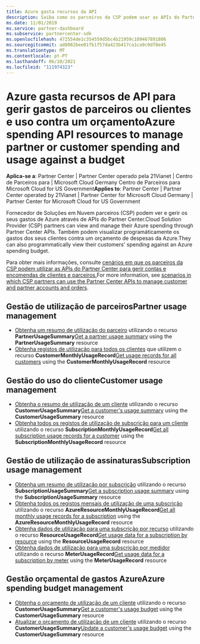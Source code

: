 ```yaml
---
title: Azure gasta recursos da API
description: Saiba como os parceiros da CSP podem usar as APIs do Partner Center para visualizar e gerir os gastos e utilização do parceiro e cliente Azure contra o seu orçamento.
ms.date: 11/01/2019
ms.service: partner-dashboard
ms.subservice: partnercenter-sdk
ms.openlocfilehash: 472554de1c354559d5bc4b21959c109467891806
ms.sourcegitcommit: ad8082bee01fb1f57da423b417ca1ca9c0df8e45
ms.translationtype: MT
ms.contentlocale: pt-PT
ms.lasthandoff: 06/10/2021
ms.locfileid: "111974323"
---
```

# <a name="azure-spending-api-resources-to-manage-partner-or-customer-spending-and-usage-against-a-budget"></a><span data-ttu-id="9c972-103">Azure gasta recursos de API para gerir gastos de parceiros ou clientes e uso contra um orçamento</span><span class="sxs-lookup"><span data-stu-id="9c972-103">Azure spending API resources to manage partner or customer spending and usage against a budget</span></span> 

<span data-ttu-id="9c972-104">**Aplica-se a**: Partner Center | Partner Center operado pela 21Vianet | Centro de Parceiros para | Microsoft Cloud Germany Centro de Parceiros para Microsoft Cloud for US Government</span><span class="sxs-lookup"><span data-stu-id="9c972-104">**Applies to**: Partner Center | Partner Center operated by 21Vianet | Partner Center for Microsoft Cloud Germany | Partner Center for Microsoft Cloud for US Government</span></span>

<span data-ttu-id="9c972-105">Fornecedor de Soluções em Nuvem parceiros (CSP) podem ver e gerir os seus gastos de Azure através de APIs do Partner Center.</span><span class="sxs-lookup"><span data-stu-id="9c972-105">Cloud Solution Provider (CSP) partners can view and manage their Azure spending through Partner Center APIs.</span></span> <span data-ttu-id="9c972-106">Também podem visualizar programáticamente os gastos dos seus clientes contra um orçamento de despesas da Azure.</span><span class="sxs-lookup"><span data-stu-id="9c972-106">They can also programmatically view their customers' spending against an Azure spending budget.</span></span>

<span data-ttu-id="9c972-107">Para obter mais informações, consulte [cenários em que os parceiros da CSP podem utilizar as APIs do Partner Center para gerir contas e encomendas de clientes e parceiros.](scenarios.md)</span><span class="sxs-lookup"><span data-stu-id="9c972-107">For more information, see [scenarios in which CSP partners can use the Partner Center APIs to manage customer and partner accounts and orders](scenarios.md).</span></span>

## <a name="partner-usage-management"></a><span data-ttu-id="9c972-108">Gestão de utilização de parceiros</span><span class="sxs-lookup"><span data-stu-id="9c972-108">Partner usage management</span></span>

- <span data-ttu-id="9c972-109">[Obtenha um resumo de utilização do parceiro](get-a-partner-usage-summary.md) utilizando o recurso **PartnerUsageSummary**</span><span class="sxs-lookup"><span data-stu-id="9c972-109">[Get a partner usage summary](get-a-partner-usage-summary.md) using the **PartnerUsageSummary** resource</span></span>
- <span data-ttu-id="9c972-110">[Obtenha registos de utilização para todos os clientes](get-a-customer-s-usage-records.md) que utilizem o recurso **CustomerMonthlyUsageRecord**</span><span class="sxs-lookup"><span data-stu-id="9c972-110">[Get usage records for all customers](get-a-customer-s-usage-records.md) using the **CustomerMonthlyUsageRecord** resource</span></span>

## <a name="customer-usage-management"></a><span data-ttu-id="9c972-111">Gestão do uso do cliente</span><span class="sxs-lookup"><span data-stu-id="9c972-111">Customer usage management</span></span>

- <span data-ttu-id="9c972-112">[Obtenha o resumo de utilização de um cliente](get-a-customer-usage-summary.md) utilizando o recurso **CustomerUsageSummary**</span><span class="sxs-lookup"><span data-stu-id="9c972-112">[Get a customer's usage summary](get-a-customer-usage-summary.md) using the **CustomerUsageSummary** resource</span></span>
- <span data-ttu-id="9c972-113">[Obtenha todos os registos de utilização de subscrição para um cliente](get-a-customer-subscription-s-usage-records.md) utilizando o recurso **SubscriptionMonthlyUsageRecord**</span><span class="sxs-lookup"><span data-stu-id="9c972-113">[Get all subscription usage records for a customer](get-a-customer-subscription-s-usage-records.md) using the **SubscriptionMonthlyUsageRecord** resource</span></span>

## <a name="subscription-usage-management"></a><span data-ttu-id="9c972-114">Gestão de utilização de assinaturas</span><span class="sxs-lookup"><span data-stu-id="9c972-114">Subscription usage management</span></span>

- <span data-ttu-id="9c972-115">[Obtenha um resumo de utilização por subscrição](get-a-customer-subscription-usage-summary.md) utilizando o recurso **SubscriptionUsageSummary**</span><span class="sxs-lookup"><span data-stu-id="9c972-115">[Get a subscription usage summary](get-a-customer-subscription-usage-summary.md) using the **SubscriptionUsageSummary** resource</span></span>
- <span data-ttu-id="9c972-116">[Obtenha todos os registos mensais de utilização de uma subscrição](get-all-monthly-usage-records-for-a-subscription.md) utilizando o recurso **AzureResourceMonthlyUsageRecord**</span><span class="sxs-lookup"><span data-stu-id="9c972-116">[Get all monthly usage records for a subscription](get-all-monthly-usage-records-for-a-subscription.md) using the **AzureResourceMonthlyUsageRecord** resource</span></span>
- <span data-ttu-id="9c972-117">[Obtenha dados de utilização para uma subscrição por recurso](get-a-customer-subscription-resource-usage-records.md) utilizando o recurso **ResourceUsageRecord**</span><span class="sxs-lookup"><span data-stu-id="9c972-117">[Get usage data for a subscription by resource](get-a-customer-subscription-resource-usage-records.md) using the **ResourceUsageRecord** resource</span></span>
- <span data-ttu-id="9c972-118">[Obtenha dados de utilização para uma subscrição por medidor](get-a-customer-subscription-meter-usage-records.md) utilizando o recurso **MeterUsageRecord**</span><span class="sxs-lookup"><span data-stu-id="9c972-118">[Get usage data for a subscription by meter](get-a-customer-subscription-meter-usage-records.md) using the **MeterUsageRecord** resource</span></span>

## <a name="azure-spending-budget-management"></a><span data-ttu-id="9c972-119">Gestão orçamental de gastos Azure</span><span class="sxs-lookup"><span data-stu-id="9c972-119">Azure spending budget management</span></span>

- <span data-ttu-id="9c972-120">[Obtenha o orçamento de utilização de um cliente](get-a-customer-s-usage-spending-budget.md) utilizando o recurso **CustomerUsageSummary**</span><span class="sxs-lookup"><span data-stu-id="9c972-120">[Get a customer's usage budget](get-a-customer-s-usage-spending-budget.md) using the **CustomerUsageSummary** resource</span></span>
- <span data-ttu-id="9c972-121">[Atualizar o orçamento de utilização de um cliente](update-a-customer-s-usage-spending-budget.md) utilizando o recurso **CustomerUsageSummary**</span><span class="sxs-lookup"><span data-stu-id="9c972-121">[Update a customer's usage budget](update-a-customer-s-usage-spending-budget.md) using the **CustomerUsageSummary** resource</span></span>
